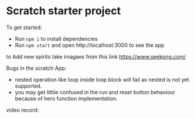 # Scratch starter project

To get started:

- Run `npm i` to install dependencies
- Run `npm start` and open http://localhost:3000 to see the app

to Add new spirits take imagaes from this link https://www.seekpng.com/

Bugs in the scratch App:
- nested operation like loop inside loop block will fail as nested is not yet supported.
- you may get littile confused in the run and reset button behaviour because of hero function implementation.

video record:
